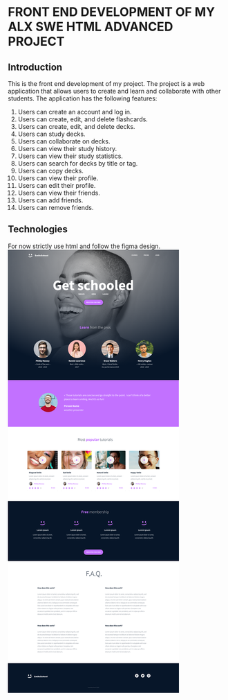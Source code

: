 # FRONT END DEVELOPMENT OF MY ALX SWE HTML ADVANCED PROJECT
## Introduction
This is the front end development of my project. 
The project is a web application that allows users to create and learn and collaborate with other students. 
The application has the following features:
1. Users can create an account and log in.
2. Users can create, edit, and delete flashcards.
3. Users can create, edit, and delete decks.
4. Users can study decks.
5. Users can collaborate on decks.
6. Users can view their study history.
7. Users can view their study statistics.
8. Users can search for decks by title or tag.
9. Users can copy decks.
10. Users can view their profile.
11. Users can edit their profile.
12. Users can view their friends.
13. Users can add friends.
14. Users can remove friends.

## Technologies
For now strictly use html and follow the figma design.
![Figma design of page](<resources/images/Homepage (Copy).png>)